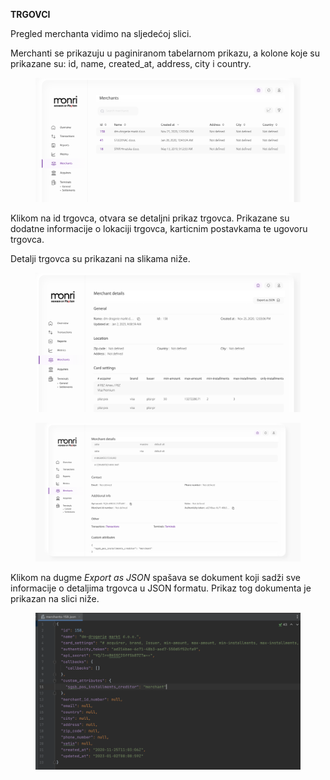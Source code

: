 **TRGOVCI**

Pregled merchanta vidimo na sljedećoj slici.&#x20;

Merchanti se prikazuju u paginiranom tabelarnom prikazu, a kolone koje su prikazane su: id, name, created\_at, address, city i country.

<figure><img src="../.gitbook/assets/image%20(6).png" alt=""><figcaption></figcaption></figure>

Klikom na id trgovca, otvara se detaljni prikaz trgovca. Prikazane su dodatne informacije o lokaciji trgovca, karticnim postavkama te ugovoru trgovca.&#x20;

Detalji trgovca su prikazani na slikama niže.

<figure><img src="../.gitbook/assets/image%20(7).png" alt=""><figcaption></figcaption></figure>

<figure><img src="../.gitbook/assets/image%20(9).png" alt=""><figcaption></figcaption></figure>

Klikom na dugme _Export as JSON_ spašava se dokument koji sadži sve informacije o detaljima trgovca u JSON formatu. Prikaz tog dokumenta je prikazan na slici niže.

<figure><img src="../.gitbook/assets/image%20(10).png" alt=""><figcaption></figcaption></figure>
